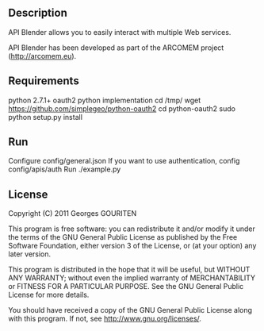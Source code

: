Description
-------
API Blender allows you to easily interact with multiple Web services.

API Blender has been developed as part of the
ARCOMEM project (http://arcomem.eu).

Requirements
------------
python 2.7.1+
oauth2 python implementation
    cd /tmp/
    wget https://github.com/simplegeo/python-oauth2
    cd python-oauth2
    sudo python setup.py install

Run
---
Configure config/general.json
If you want to use authentication, config config/apis/auth
Run ./example.py

License
-------
Copyright (C) 2011  Georges GOURITEN 

This program is free software: you can redistribute it and/or modify
it under the terms of the GNU General Public License as published by
the Free Software Foundation, either version 3 of the License, or
(at your option) any later version.

This program is distributed in the hope that it will be useful,
but WITHOUT ANY WARRANTY; without even the implied warranty of
MERCHANTABILITY or FITNESS FOR A PARTICULAR PURPOSE.  See the
GNU General Public License for more details.

You should have received a copy of the GNU General Public License
along with this program.  If not, see <http://www.gnu.org/licenses/>.
